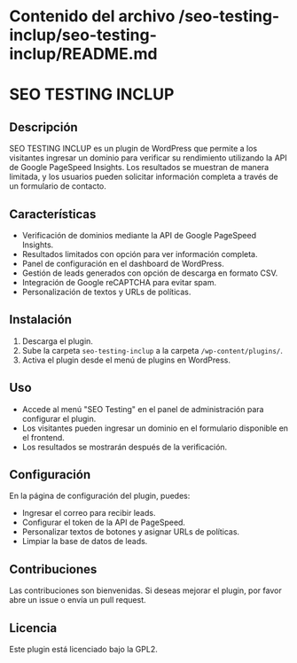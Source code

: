 # Contenido del archivo /seo-testing-inclup/seo-testing-inclup/README.md

# SEO TESTING INCLUP

## Descripción
SEO TESTING INCLUP es un plugin de WordPress que permite a los visitantes ingresar un dominio para verificar su rendimiento utilizando la API de Google PageSpeed Insights. Los resultados se muestran de manera limitada, y los usuarios pueden solicitar información completa a través de un formulario de contacto.

## Características
- Verificación de dominios mediante la API de Google PageSpeed Insights.
- Resultados limitados con opción para ver información completa.
- Panel de configuración en el dashboard de WordPress.
- Gestión de leads generados con opción de descarga en formato CSV.
- Integración de Google reCAPTCHA para evitar spam.
- Personalización de textos y URLs de políticas.

## Instalación
1. Descarga el plugin.
2. Sube la carpeta `seo-testing-inclup` a la carpeta `/wp-content/plugins/`.
3. Activa el plugin desde el menú de plugins en WordPress.

## Uso
- Accede al menú "SEO Testing" en el panel de administración para configurar el plugin.
- Los visitantes pueden ingresar un dominio en el formulario disponible en el frontend.
- Los resultados se mostrarán después de la verificación.

## Configuración
En la página de configuración del plugin, puedes:
- Ingresar el correo para recibir leads.
- Configurar el token de la API de PageSpeed.
- Personalizar textos de botones y asignar URLs de políticas.
- Limpiar la base de datos de leads.

## Contribuciones
Las contribuciones son bienvenidas. Si deseas mejorar el plugin, por favor abre un issue o envía un pull request.

## Licencia
Este plugin está licenciado bajo la GPL2.
